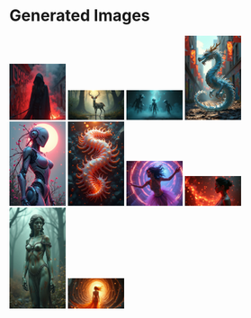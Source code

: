 # Generated Images



<img src="2025_06_24_01.png" width="100"/> <img src="2025_06_24_02.png" width="100"/> <img src="2025_06_24_03.png" width="100"/> <img src="2025_06_24_04.png" width="100"/> <img src="2025_06_24_05.png" width="100"/> <img src="2025_06_24_06.png" width="100"/> <img src="2025_06_24_07.png" width="100"/> <img src="2025_06_24_08.png" width="100"/> <img src="2025_06_24_09.png" width="100"/> <img src="2025_06_24_10.png" width="100"/>